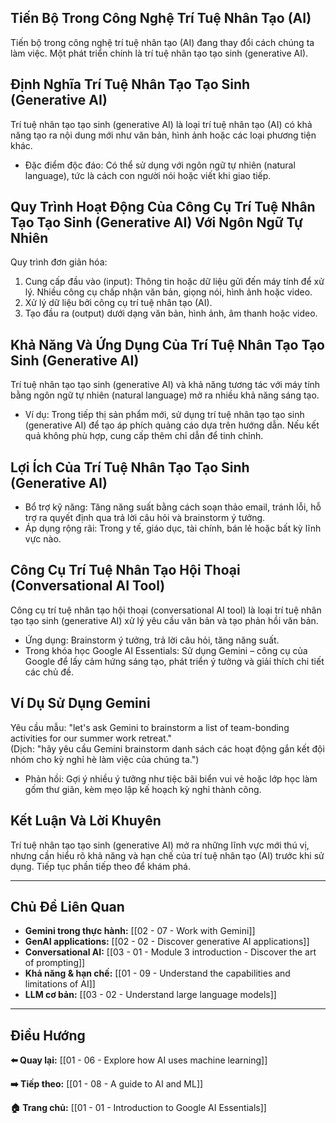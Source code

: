 ## Tiến Bộ Trong Công Nghệ Trí Tuệ Nhân Tạo (AI)

Tiến bộ trong công nghệ trí tuệ nhân tạo (AI) đang thay đổi cách chúng ta làm việc. Một phát triển chính là trí tuệ nhân tạo tạo sinh (generative AI).

## Định Nghĩa Trí Tuệ Nhân Tạo Tạo Sinh (Generative AI)

Trí tuệ nhân tạo tạo sinh (generative AI) là loại trí tuệ nhân tạo (AI) có khả năng tạo ra nội dung mới như văn bản, hình ảnh hoặc các loại phương tiện khác.

- Đặc điểm độc đáo: Có thể sử dụng với ngôn ngữ tự nhiên (natural language), tức là cách con người nói hoặc viết khi giao tiếp.

## Quy Trình Hoạt Động Của Công Cụ Trí Tuệ Nhân Tạo Tạo Sinh (Generative AI) Với Ngôn Ngữ Tự Nhiên

Quy trình đơn giản hóa:

1. Cung cấp đầu vào (input): Thông tin hoặc dữ liệu gửi đến máy tính để xử lý. Nhiều công cụ chấp nhận văn bản, giọng nói, hình ảnh hoặc video.
2. Xử lý dữ liệu bởi công cụ trí tuệ nhân tạo (AI).
3. Tạo đầu ra (output) dưới dạng văn bản, hình ảnh, âm thanh hoặc video.

## Khả Năng Và Ứng Dụng Của Trí Tuệ Nhân Tạo Tạo Sinh (Generative AI)

Trí tuệ nhân tạo tạo sinh (generative AI) và khả năng tương tác với máy tính bằng ngôn ngữ tự nhiên (natural language) mở ra nhiều khả năng sáng tạo.

- Ví dụ: Trong tiếp thị sản phẩm mới, sử dụng trí tuệ nhân tạo tạo sinh (generative AI) để tạo áp phích quảng cáo dựa trên hướng dẫn. Nếu kết quả không phù hợp, cung cấp thêm chỉ dẫn để tinh chỉnh.

## Lợi Ích Của Trí Tuệ Nhân Tạo Tạo Sinh (Generative AI)

- Bổ trợ kỹ năng: Tăng năng suất bằng cách soạn thảo email, tránh lỗi, hỗ trợ ra quyết định qua trả lời câu hỏi và brainstorm ý tưởng.
- Áp dụng rộng rãi: Trong y tế, giáo dục, tài chính, bán lẻ hoặc bất kỳ lĩnh vực nào.

## Công Cụ Trí Tuệ Nhân Tạo Hội Thoại (Conversational AI Tool)

Công cụ trí tuệ nhân tạo hội thoại (conversational AI tool) là loại trí tuệ nhân tạo tạo sinh (generative AI) xử lý yêu cầu văn bản và tạo phản hồi văn bản.

- Ứng dụng: Brainstorm ý tưởng, trả lời câu hỏi, tăng năng suất.
- Trong khóa học Google AI Essentials: Sử dụng Gemini – công cụ của Google để lấy cảm hứng sáng tạo, phát triển ý tưởng và giải thích chi tiết các chủ đề.

## Ví Dụ Sử Dụng Gemini

Yêu cầu mẫu: "let's ask Gemini to brainstorm a list of team-bonding activities for our summer work retreat."  
(Dịch: "hãy yêu cầu Gemini brainstorm danh sách các hoạt động gắn kết đội nhóm cho kỳ nghỉ hè làm việc của chúng ta.")

- Phản hồi: Gợi ý nhiều ý tưởng như tiệc bãi biển vui vẻ hoặc lớp học làm gốm thư giãn, kèm mẹo lập kế hoạch kỳ nghỉ thành công.

## Kết Luận Và Lời Khuyên

Trí tuệ nhân tạo tạo sinh (generative AI) mở ra những lĩnh vực mới thú vị, nhưng cần hiểu rõ khả năng và hạn chế của trí tuệ nhân tạo (AI) trước khi sử dụng. Tiếp tục phần tiếp theo để khám phá.

---

## Chủ Đề Liên Quan

- **Gemini trong thực hành:** [[02 - 07 - Work with Gemini]]
- **GenAI applications:** [[02 - 02 - Discover generative AI applications]]
- **Conversational AI:** [[03 - 01 - Module 3 introduction - Discover the art of prompting]]
- **Khả năng & hạn chế:** [[01 - 09 - Understand the capabilities and limitations of AI]]
- **LLM cơ bản:** [[03 - 02 - Understand large language models]]

---

## Điều Hướng

**⬅️ Quay lại:** [[01 - 06 - Explore how AI uses machine learning]]

**➡️ Tiếp theo:** [[01 - 08 - A guide to AI and ML]]

**🏠 Trang chủ:** [[01 - 01 - Introduction to Google AI Essentials]]
